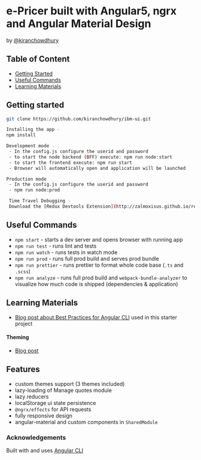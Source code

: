 # e-Pricer built with Angular5, ngrx and Angular Material Design 
by [@kiranchowdhury](https://www.facebook.com/kiran.s.chowdhury)


## Table of Content

  * [Getting Started](#getting-started)
  * [Useful Commands](#useful-commands)
  * [Learning Materials](#learning-materials)
  

## Getting started
```bash
git clone https://github.com/kiranchowdhury/ibm-ui.git

Installing the app -
npm install

Development mode -
 - In the config.js configure the userid and password
 - to start the node backend (BFF) execute: npm run node:start
 - to start the frontend execute: npm run start
 - Browser will automatically open and application will be launched

Production mode
 - In the config.js configure the userid and password
 - npm run node:prod

 Time Travel Debugging -
 Download the [Redux Devtools Extension](http://zalmoxisus.github.io/redux-devtools-extension/)
```

## Useful Commands
  * `npm start` - starts a dev server and opens browser with running app
  * `npm run test` - runs lint and tests
  * `npm run watch` - runs tests in watch mode
  * `npm run prod` - runs full prod build and serves prod bundle
  * `npm run prettier` - runs prettier to format whole code base (`.ts` and `.scss`) 
  * `npm run analyze` - runs full prod build and `webpack-bundle-analyzer` to visualize how much code is shipped (dependencies & application) 


## Learning Materials

  * [Blog post about Best Practices for Angular CLI](https://medium.com/@tomastrajan/6-best-practices-pro-tips-for-angular-cli-better-developer-experience-7b328bc9db81) used in this starter project

#### Theming 

  * [Blog post](https://medium.com/@tomastrajan/the-complete-guide-to-angular-material-themes-4d165a9d24d1)


 
## Features

* custom themes support (3 themes included)
* lazy-loading of Manage quotes module
* lazy reducers
* localStorage ui state persistence
* `@ngrx/effects` for API requests
* fully responsive design
* angular-material and custom components in `SharedModule`
 

### Acknowledgements

Built with and uses [Angular CLI](https://github.com/angular/angular-cli)
